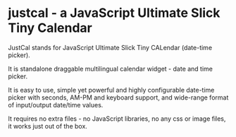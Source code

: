 justcal - a JavaScript Ultimate Slick Tiny Calendar
=======
JustCal stands for JavaScript Ultimate Slick Tiny CALendar (date-time picker).

It is standalone draggable multilingual calendar widget -
date and time picker.

It is easy to use, simple yet powerful
and highly configurable date-time picker
with seconds, AM-PM and keyboard support,
and wide-range format of input/output date/time values.

It requires no extra files - no JavaScript libraries,
no any css or image files, it works just out of the box.


